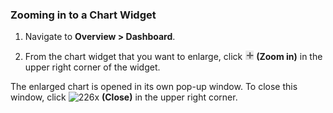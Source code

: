 ### Zooming in to a Chart Widget

1.  Navigate to **Overview > Dashboard**.

2.  From the chart widget that you want to enlarge, click
    ![2261](../images/2261.png) **(Zoom in)** in the upper right corner of
    the widget.

The enlarged chart is opened in its own pop-up window. To close this
window, click ![226x](../images/226x.png) **(Close)** in the upper right
corner.
